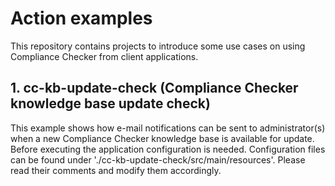 # Action examples
This repository contains projects to introduce some use cases on using Compliance Checker from client applications.  

## 1. cc-kb-update-check (Compliance Checker knowledge base update check)
This example shows how e-mail notifications can be sent to administrator(s) when a new Compliance Checker knowledge base is available for update.<br>
Before executing the application configuration is needed. Configuration files can be found under './cc-kb-update-check/src/main/resources'. Please read their comments and modify them accordingly.